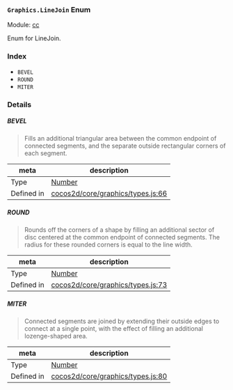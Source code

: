 ### `Graphics.LineJoin` Enum



Module: [cc](../modules/cc.md)


Enum for LineJoin.


### Index
  - `BEVEL`
  - `ROUND`
  - `MITER`

### Details


##### BEVEL

> Fills an additional triangular area between the common endpoint of connected segments, and the separate outside rectangular corners of each segment.

| meta | description |
|------|-------------|
| Type | <a href="https://developer.mozilla.org/en/JavaScript/Reference/Global_Objects/Number" class="crosslink external" target="_blank">Number</a> |
| Defined in | [cocos2d/core/graphics/types.js:66](https://github.com/cocos-creator/engine/blob/22ca6465effd8063cb95e509843b8bef3d880759/cocos2d/core/graphics/types.js#L66) |



##### ROUND

> Rounds off the corners of a shape by filling an additional sector of disc centered at the common endpoint of connected segments. The radius for these rounded corners is equal to the line width.

| meta | description |
|------|-------------|
| Type | <a href="https://developer.mozilla.org/en/JavaScript/Reference/Global_Objects/Number" class="crosslink external" target="_blank">Number</a> |
| Defined in | [cocos2d/core/graphics/types.js:73](https://github.com/cocos-creator/engine/blob/22ca6465effd8063cb95e509843b8bef3d880759/cocos2d/core/graphics/types.js#L73) |



##### MITER

> Connected segments are joined by extending their outside edges to connect at a single point, with the effect of filling an additional lozenge-shaped area.

| meta | description |
|------|-------------|
| Type | <a href="https://developer.mozilla.org/en/JavaScript/Reference/Global_Objects/Number" class="crosslink external" target="_blank">Number</a> |
| Defined in | [cocos2d/core/graphics/types.js:80](https://github.com/cocos-creator/engine/blob/22ca6465effd8063cb95e509843b8bef3d880759/cocos2d/core/graphics/types.js#L80) |


